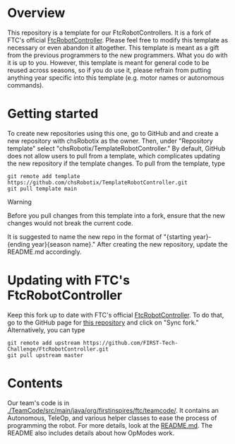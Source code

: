 # Overview

This repository is a template for our FtcRobotControllers.
It is a fork of FTC's
official [FtcRobotController](https://github.com/FIRST-Tech-Challenge/FtcRobotController.git).
Please feel free to modify this template as necessary or even abandon it altogether.
This template is meant as a gift from the previous programmers to the new programmers.
What you do with it is up to you.
However, this template is meant for general code to be reused across seasons, so if you do use it,
please refrain from putting anything year specific into this template
(e.g. motor names or autonomous commands).

# Getting started

To create new repositories using this one, go to GitHub and and create a new repository with
chsRobotix as the owner. Then,
under "Repository template" select "chsRobotix/TemplateRobotController." By default, GitHub does not
allow users to pull from a template,
which complicates updating the new repository if the template changes.
To pull from the template, type

```
git remote add template https://github.com/chsRobotix/TemplateRobotController.git
git pull template main
```

> [!Warning]
> Before you pull changes from this template into a fork, ensure that the new changes would not
> break the current code.

It is suggested to name the new repo in the format of "{starting year}-{ending year}{season name}."
After creating the new repository,
update the README.md accordingly.

# Updating with FTC's FtcRobotController

Keep this fork up to date with FTC's
official [FtcRobotController](https://github.com/FIRST-Tech-Challenge/FtcRobotController.git).
To do that, go to the GitHub page
for [this repository](https://github.com/chsRobotix/TemplateRobotController.git) and click on "Sync
fork."
Alternatively, you can type

```
git remote add upstream https://github.com/FIRST-Tech-Challenge/FtcRobotController.git
git pull upstream master
```

# Contents

Our team's code is
in [./TeamCode/src/main/java/org/firstinspires/ftc/teamcode/](./TeamCode/src/main/java/org/firstinspires/ftc/teamcode/).
It contains an Autonomous, TeleOp, and various helper classes to ease the process of programming the
robot.
For more details, look at
the [README.md](./TeamCode/src/main/java/org/firstinspires/ftc/teamcode/README.md).
The README also includes details about how OpModes work.